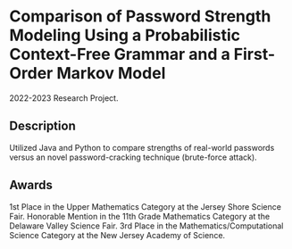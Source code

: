 # Comparison of Password Strength Modeling Using a Probabilistic Context-Free Grammar and a First-Order Markov Model

2022-2023 Research Project.

## Description

Utilized Java and Python to compare strengths of real-world passwords versus an novel password-cracking technique (brute-force attack).

## Awards

1st Place in the Upper Mathematics Category at the Jersey Shore Science Fair. Honorable Mention in the 11th Grade Mathematics Category at the Delaware Valley Science Fair. 3rd Place in the Mathematics/Computational Science Category at the New Jersey Academy of Science.
